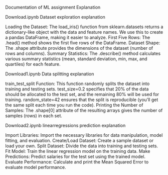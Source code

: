 Documentation of ML assignment Explanation

Download.ipynb Dataset exploration explanation

Loading the Dataset: The load_iris() function from sklearn.datasets returns a dictionary-like object with the data and feature names. We use this to create a pandas DataFrame, making it easier to analyze. First Five Rows: The .head() method shows the first five rows of the DataFrame. Dataset Shape: The .shape attribute provides the dimensions of the dataset (number of rows and columns). Summary Statistics: The .describe() method calculates various summary statistics (mean, standard deviation, min, max, and quartiles) for each feature.

Download1.ipynb Data splitting explanation

train_test_split Function: This function randomly splits the dataset into training and testing sets. test_size=0.2 specifies that 20% of the data should be allocated to the test set, and the remaining 80% will be used for training. random_state=42 ensures that the split is reproducible (you’ll get the same split each time you run the code). Printing the Number of Samples: The .shape[0] attribute of the resulting arrays gives the number of samples (rows) in each set.

Download2.ipynb linearregressions prediction explanation

Import Libraries: Import the necessary libraries for data manipulation, model fitting, and evaluation. Create/Load Dataset: Create a sample dataset or load your own. Split Dataset: Divide the data into training and testing sets. Fit Model: Train the linear regression model on the training data. Make Predictions: Predict salaries for the test set using the trained model. Evaluate Performance: Calculate and print the Mean Squared Error to evaluate model performance.

